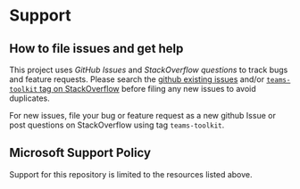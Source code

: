 # Support

## How to file issues and get help  

This project uses *GitHub Issues* and *StackOverflow questions* to track bugs and feature requests. Please search the [github existing 
issues](https://github.com/OfficeDev/TeamsFx/issues) and/or [`teams-toolkit` tag on StackOverflow](https://stackoverflow.com/questions/tagged/teams-toolkit) before filing any new issues to avoid duplicates. 

For new issues, file your bug or feature request as a new github Issue or post questions on StackOverflow using tag `teams-toolkit`.


## Microsoft Support Policy  

Support for this repository is limited to the resources listed above.
